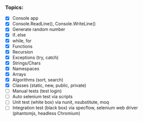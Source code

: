 ### Topics:
- [x] Console app
- [x] Console.ReadLine(), Console.WriteLine()
- [x] Generate random number
- [x] if..else
- [x] while, for
- [x] Functions
- [x] Recursion
- [x] Exceptions (try, catch)
- [x] Strings/Chars
- [x] Namespaces
- [x] Arrays
- [x] Algorithms (sort, search)
- [x] Classes (static, new, public, private)
- [ ] Manual tests (test login)
- [ ] Auto selenium test via scripts
- [ ] Unit test (white box) via nunit, nsubstitute, moq
- [ ] Integration test (black box) via specflow, selenium web driver (phantomjs, headless Chromium)
